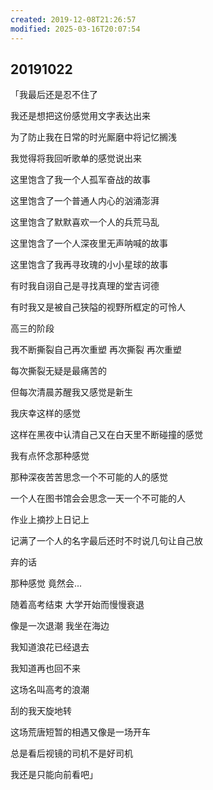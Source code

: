 ```yaml
---
created: 2019-12-08T21:26:57
modified: 2025-03-16T20:07:54
---
```


## 20191022

「我最后还是忍不住了

我还是想把这份感觉用文字表达出来

为了防止我在日常的时光厮磨中将记忆搁浅

我觉得将我回听歌单的感觉说出来

这里饱含了我一个人孤军奋战的故事

这里饱含了一个普通人内心的汹涌澎湃

这里饱含了默默喜欢一个人的兵荒马乱

这里饱含了一个人深夜里无声呐喊的故事

这里饱含了我再寻玫瑰的小小星球的故事

有时我自诩自己是寻找真理的堂吉诃德

有时我又是被自己狭隘的视野所框定的可怜人

高三的阶段

我不断撕裂自己再次重塑 再次撕裂 再次重塑

每次撕裂无疑是最痛苦的

但每次清晨苏醒我又感觉是新生

我庆幸这样的感觉

这样在黑夜中认清自己又在白天里不断碰撞的感觉

我有点怀念那种感觉

那种深夜苦苦思念一个不可能的人的感觉

一个人在图书馆会会思念一天一个不可能的人

作业上摘抄上日记上

记满了一个人的名字最后还时不时说几句让自己放

弃的话

那种感觉 竟然会...

随着高考结束 大学开始而慢慢衰退

像是一次退潮 我坐在海边

我知道浪花已经退去

我知道再也回不来

这场名叫高考的浪潮

刮的我天旋地转

这场荒唐短暂的相遇又像是一场开车

总是看后视镜的司机不是好司机

我还是只能向前看吧」
